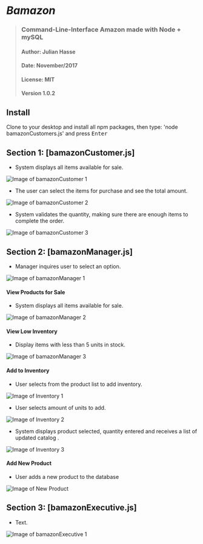 # *Bamazon* 
>### Command-Line-Interface Amazon made with Node + mySQL
>#### Author: Julian Hasse
>#### Date: November/2017
>#### License: MIT
>#### Version 1.0.2

## Install

Clone to your desktop and install all npm packages, then type: 'node bamazonCustomers.js' and press <kbd>Enter</kbd>

## Section 1: [bamazonCustomer.js]
* System displays all items available for sale.

![Image of bamazonCustomer 1 ](https://github.com/julianhasse/bamazon/blob/master/screen_shots/img001.png)

* The user can select the items for purchase and see the total amount. 

![Image of bamazonCustomer 2](https://github.com/julianhasse/bamazon/blob/master/screen_shots/img002.png)

* System validates the quantity, making sure there are enough items to complete the order. 

![Image of bamazonCustomer 3](https://github.com/julianhasse/bamazon/blob/master/screen_shots/img003.png)


## Section 2: [bamazonManager.js]
* Manager inquires user to select an option. 

![Image of bamazonManager 1](https://github.com/julianhasse/bamazon/blob/master/screen_shots/img004.png)

#### View Products for Sale
* System displays all items available for sale.

![Image of bamazonManager 2](https://github.com/julianhasse/bamazon/blob/master/screen_shots/img005.png)

#### View Low Inventory
* Display items with less than 5 units in stock. 

![Image of bamazonManager 3](https://github.com/julianhasse/bamazon/blob/master/screen_shots/img006.png)

#### Add to Inventory
* User selects from the product list to add inventory. 

![Image of Inventory 1](https://github.com/julianhasse/bamazon/blob/master/screen_shots/img007.png)

* User selects amount of units to add. 

![Image of Inventory 2](https://github.com/julianhasse/bamazon/blob/master/screen_shots/img008.png)

* System displays product selected, quantity entered and receives a list of updated catalog . 

![Image of Inventory 3](https://github.com/julianhasse/bamazon/blob/master/screen_shots/img009.png)

#### Add New Product
* User adds a new product to the database

![Image of New Product](https://github.com/julianhasse/bamazon/blob/master/screen_shots/img011.png)

## Section 3: [bamazonExecutive.js]
* Text. 

![Image of bamazonExecutive 1](https://github.com/julianhasse/bamazon/blob/master/screen_shots/img012.png)
